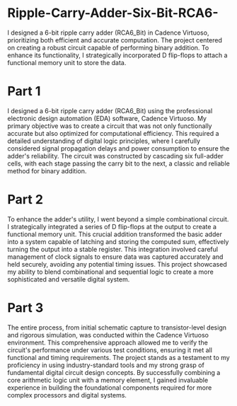 # Ripple-Carry-Adder-Six-Bit-RCA6-
I designed a 6-bit ripple carry adder (RCA6_Bit) in Cadence Virtuoso, prioritizing both efficient and accurate computation. The project centered on creating a robust circuit capable of performing binary addition. To enhance its functionality, I strategically incorporated D flip-flops to attach a functional memory unit  to store the data.
# Part 1
  I designed a 6-bit ripple carry adder (RCA6_Bit) using the professional electronic design automation (EDA) software, Cadence Virtuoso. My primary objective was to create a circuit that was not only functionally accurate but also optimized for computational efficiency. This required a detailed understanding of digital logic principles, where I carefully considered signal propagation delays and power consumption to ensure the adder's reliability. The circuit was constructed by cascading six full-adder cells, with each stage passing the carry bit to the next, a classic and reliable method for binary addition.
# Part 2
To enhance the adder's utility, I went beyond a simple combinational circuit. I strategically integrated a series of D flip-flops at the output to create a functional memory unit. This crucial addition transformed the basic adder into a system capable of latching and storing the computed sum, effectively turning the output into a stable register. This integration involved careful management of clock signals to ensure data was captured accurately and held securely, avoiding any potential timing issues. This project showcased my ability to blend combinational and sequential logic to create a more sophisticated and versatile digital system.
# Part 3
The entire process, from initial schematic capture to transistor-level design and rigorous simulation, was conducted within the Cadence Virtuoso environment. This comprehensive approach allowed me to verify the circuit's performance under various test conditions, ensuring it met all functional and timing requirements. The project stands as a testament to my proficiency in using industry-standard tools and my strong grasp of fundamental digital circuit design concepts. By successfully combining a core arithmetic logic unit with a memory element, I gained invaluable experience in building the foundational components required for more complex processors and digital systems.
